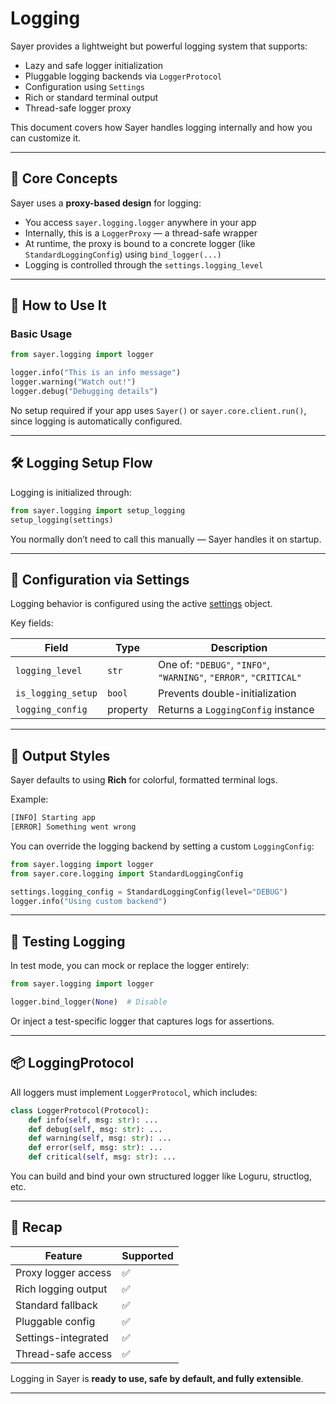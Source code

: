 # Logging

Sayer provides a lightweight but powerful logging system that supports:

- Lazy and safe logger initialization
- Pluggable logging backends via `LoggerProtocol`
- Configuration using `Settings`
- Rich or standard terminal output
- Thread-safe logger proxy

This document covers how Sayer handles logging internally and how you can customize it.

---

## 🧠 Core Concepts

Sayer uses a **proxy-based design** for logging:

- You access `sayer.logging.logger` anywhere in your app
- Internally, this is a `LoggerProxy` — a thread-safe wrapper
- At runtime, the proxy is bound to a concrete logger (like `StandardLoggingConfig`) using `bind_logger(...)`
- Logging is controlled through the `settings.logging_level`

---

## 🔧 How to Use It

### Basic Usage

```python
from sayer.logging import logger

logger.info("This is an info message")
logger.warning("Watch out!")
logger.debug("Debugging details")
```

No setup required if your app uses `Sayer()` or `sayer.core.client.run()`, since logging is automatically configured.

---

## 🛠 Logging Setup Flow

Logging is initialized through:

```python
from sayer.logging import setup_logging
setup_logging(settings)
```

You normally don’t need to call this manually — Sayer handles it on startup.

---

## 🔧 Configuration via Settings

Logging behavior is configured using the active [settings](./settings.md) object.

Key fields:

| Field              | Type     | Description                                                       |
| ------------------ | -------- | ----------------------------------------------------------------- |
| `logging_level`    | `str`    | One of: `"DEBUG"`, `"INFO"`, `"WARNING"`, `"ERROR"`, `"CRITICAL"` |
| `is_logging_setup` | `bool`   | Prevents double-initialization                                    |
| `logging_config`   | property | Returns a `LoggingConfig` instance                                |

---

## 🎨 Output Styles

Sayer defaults to using **Rich** for colorful, formatted terminal logs.

Example:

```bash
[INFO] Starting app
[ERROR] Something went wrong
```

You can override the logging backend by setting a custom `LoggingConfig`:

```python
from sayer.logging import logger
from sayer.core.logging import StandardLoggingConfig

settings.logging_config = StandardLoggingConfig(level="DEBUG")
logger.info("Using custom backend")
```

---

## 🧪 Testing Logging

In test mode, you can mock or replace the logger entirely:

```python
from sayer.logging import logger

logger.bind_logger(None)  # Disable
```

Or inject a test-specific logger that captures logs for assertions.

---

## 📦 LoggingProtocol

All loggers must implement `LoggerProtocol`, which includes:

```python
class LoggerProtocol(Protocol):
    def info(self, msg: str): ...
    def debug(self, msg: str): ...
    def warning(self, msg: str): ...
    def error(self, msg: str): ...
    def critical(self, msg: str): ...
```

You can build and bind your own structured logger like Loguru, structlog, etc.

---

## 🧰 Recap

| Feature             | Supported |
| ------------------- | --------- |
| Proxy logger access | ✅         |
| Rich logging output | ✅         |
| Standard fallback   | ✅         |
| Pluggable config    | ✅         |
| Settings-integrated | ✅         |
| Thread-safe access  | ✅         |

Logging in Sayer is **ready to use, safe by default, and fully extensible**.

---
